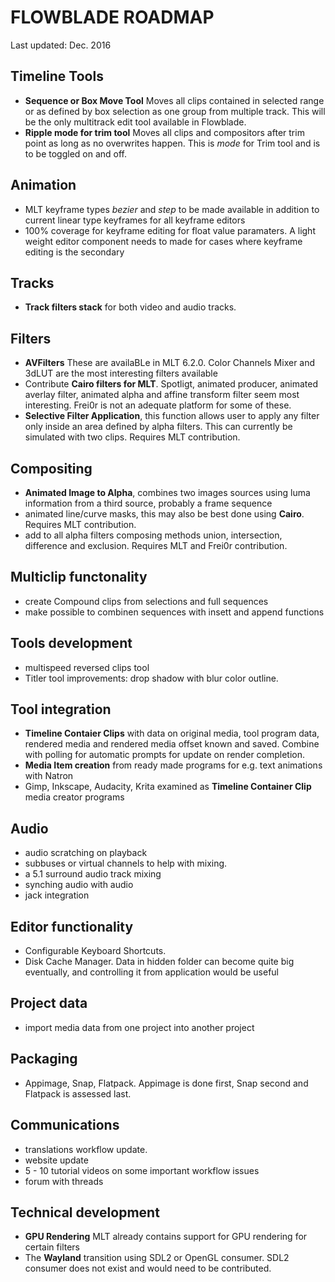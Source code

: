 # FLOWBLADE ROADMAP

Last updated: Dec. 2016

## Timeline Tools

- **Sequence or Box Move Tool** Moves all clips contained in selected range or as defined by box selection as one group from multiple track. This will be the only multitrack edit tool available in Flowblade.
- **Ripple mode for trim tool** Moves all clips and compositors after trim point as long as no overwrites happen. This is *mode* for Trim tool and is to be toggled on and off.

## Animation
- MLT keyframe types *bezier* and *step* to be made available in addition to current linear type keyframes for all keyframe editors
- 100% coverage for keyframe editing for float value paramaters. A light weight editor component needs to made for cases where keyframe editing is the secondary 

## Tracks
- **Track filters stack** for both video and audio tracks.

## Filters
- **AVFilters** These are availaBLe in MLT 6.2.0. Color Channels Mixer and 3dLUT are the most interesting filters available
- Contribute **Cairo filters for MLT**. Spotligt, animated producer, animated averlay filter, animated alpha and affine transform filter seem most interesting. Frei0r is not an adequate platform for some of these.
- **Selective Filter Application**, this function allows user to apply any filter only inside an area defined by alpha filters. This can currently be simulated with two clips. Requires MLT contribution.

## Compositing

- **Animated Image to Alpha**, combines two images sources using luma information from a third source, probably a frame sequence
- animated line/curve masks, this may also be best done using **Cairo**.  Requires MLT contribution.
- add to all alpha filters composing methods union, intersection, difference and exclusion.  Requires MLT and Frei0r contribution.

## Multiclip functonality
- create Compound clips from selections and full sequences
- make possible to combinen sequences with insett and append functions

## Tools development

- multispeed reversed clips tool
- Titler tool improvements: drop shadow with blur color outline.

## Tool integration
- **Timeline Contaier Clips** with data on original media, tool program data, rendered media and rendered media offset known and saved. Combine with polling for automatic prompts for update on render completion.
- **Media Item creation** from ready made programs for e.g. text animations with Natron
- Gimp, Inkscape, Audacity, Krita examined as **Timeline Container Clip** media creator programs

## Audio
- audio scratching on playback
- subbuses or virtual channels to help with mixing.
- a 5.1 surround audio track mixing
- synching audio with audio
- jack integration

## Editor functionality

- Configurable Keyboard Shortcuts.
- Disk Cache Manager. Data in hidden folder can become quite big eventually, and controlling it from application would be useful

## Project data

- import media data from one project into another project

## Packaging

- Appimage, Snap, Flatpack. Appimage is done first, Snap second and Flatpack is assessed last.

## Communications

- translations workflow update. 
- website update
- 5 - 10 tutorial videos on some important workflow issues
- forum with threads


## Technical development
- **GPU Rendering** MLT already contains support for GPU rendering for certain filters
- The **Wayland** transition using SDL2 or OpenGL consumer. SDL2 consumer does not exist and would need to be contributed.
	

	
	
